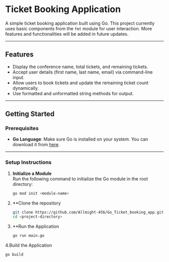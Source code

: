 # Ticket Booking Application

A simple ticket booking application built using Go. This project currently uses basic components from the `fmt` module for user interaction. More features and functionalities will be added in future updates.

---

## Features
- Display the conference name, total tickets, and remaining tickets.
- Accept user details (first name, last name, email) via command-line input.
- Allow users to book tickets and update the remaining ticket count dynamically.
- Use formatted and unformatted string methods for output.

---

## Getting Started

### Prerequisites
- **Go Language**: Make sure Go is installed on your system. You can download it from [here](https://go.dev/dl/).

---

### Setup Instructions

1. **Initialize a Module**  
   Run the following command to initialize the Go module in the root directory:
   ```bash
   go mod init <module-name>
2. **Clone the repository
   ```bash
   git clone https://github.com/Allmight-456/Go_Ticket_booking_app.git
   cd <project-directory>

3. **Run the Application
   ```bash
   go run main.go

4.Build the Application
```bash
go build
